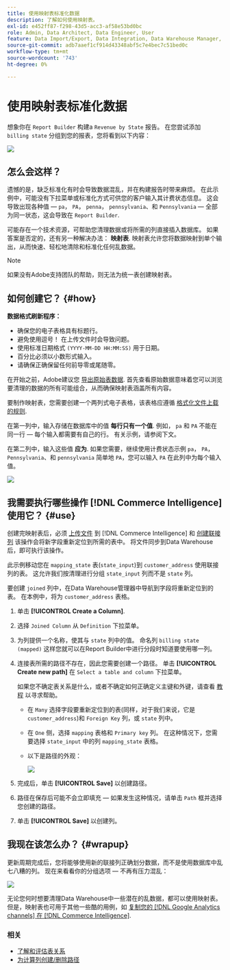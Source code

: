 ```yaml
---
title: 使用映射表标准化数据
description: 了解如何使用映射表。
exl-id: e452ff87-f298-43d5-acc3-af58e53bd0bc
role: Admin, Data Architect, Data Engineer, User
feature: Data Import/Export, Data Integration, Data Warehouse Manager, Commerce Tables
source-git-commit: adb7aaef1cf914d43348abf5c7e4bec7c51bed0c
workflow-type: tm+mt
source-wordcount: '743'
ht-degree: 0%

---
```


# 使用映射表标准化数据

想象你在 `Report Builder` 构建a `Revenue by State` 报告。 在您尝试添加 `billing state` 分组到您的报表，您将看到以下内容：

![](../../assets/Messy_State_Segments.png)

## 怎么会这样？

遗憾的是，缺乏标准化有时会导致数据混乱，并在构建报告时带来麻烦。 在此示例中，可能没有下拉菜单或标准化方式可供您的客户输入其计费状态信息。 这会导致出现各种值 —  `pa`， `PA`， `penna`， `pennsylvania`、和 `Pennsylvania`  — 全部为同一状态，这会导致在 `Report Builder`.

可能存在一个技术资源，可帮助您清理数据或将所需的列直接插入数据库。 如果答案是否定的，还有另一种解决办法： **映射表**. 映射表允许您将数据映射到单个输出，从而快速、轻松地清除和标准化任何乱数据。

>[!NOTE]
>
>如果没有Adobe支持团队的帮助，则无法为统一表创建映射表。

## 如何创建它？ {#how}

**数据格式刷新程序：**

* 确保您的电子表格具有标题行。
* 避免使用逗号！ 在上传文件时会导致问题。
* 使用标准日期格式 `(YYYY-MM-DD HH:MM:SS)` 用于日期。
* 百分比必须以小数形式输入。
* 请确保正确保留任何前导零或尾随零。

在开始之前，Adobe建议您 [导出原始表数据](../../tutorials/export-raw-data.md). 首先查看原始数据意味着您可以浏览要清理的数据的所有可能组合，从而确保映射表涵盖所有内容。

要制作映射表，您需要创建一个两列式电子表格，该表格应遵循 [格式化文件上载的规则](../../data-analyst/importing-data/connecting-data/using-file-uploader.md).

在第一列中，输入存储在数据库中的值 **每行只有一个值**. 例如， `pa` 和 `PA` 不能在同一行 — 每个输入都需要有自己的行。 有关示例，请参阅下文。

在第二列中，输入这些值 **应为**. 如果您需要，继续使用计费状态示例 `pa`， `PA`， `Pennsylvania`、和 `pennsylvania` 简单地 `PA`，您可以输入 `PA` 在此列中为每个输入值。

![](../../assets/Mapping_table_examples.jpg)

## 我需要执行哪些操作 [!DNL Commerce Intelligence] 使用它？ {#use}

创建完映射表后，必须 [上传文件](../../data-analyst/importing-data/connecting-data/using-file-uploader.md) 到 [!DNL Commerce Intelligence] 和 [创建联接列](../../data-analyst/data-warehouse-mgr/calc-column-types.md) 该操作会将新字段重新定位到所需的表中。 将文件同步到Data Warehouse后，即可执行该操作。

此示例移动您在 `mapping_state` 表(`state_input`)到 `customer_address` 使用联接列的表。 这允许我们按清理进行分组 `state_input` 列而不是 `state` 列。

要创建 `joined` 列中，在Data Warehouse管理器中导航到字段将重新定位到的表。 在本例中，将为 `customer_address` 表格。

1. 单击 **[!UICONTROL Create a Column]**.
1. 选择 `Joined Column` 从 `Definition` 下拉菜单。
1. 为列提供一个名称，使其与 `state` 列中的值。 命名列 `billing state (mapped)` 这样您就可以在Report Builder中进行分段时知道要使用哪一列。
1. 连接表所需的路径不存在，因此您需要创建一个路径。 单击 **[!UICONTROL Create new path]**  在 `Select a table and column` 下拉菜单。

   如果您不确定表关系是什么，或者不确定如何正确定义主键和外键，请查看 [教程](../../data-analyst/data-warehouse-mgr/create-paths-calc-columns.md) 以寻求帮助。

   * 在 `Many` 选择字段要重新定位到的表(同样，对于我们来说，它是 `customer_address`)和 `Foreign Key` 列，或 `state` 列中。
   * 在 `One` 侧，选择 `mapping` 表格和 `Primary key` 列。 在这种情况下，您需要选择 `state_input` 中的列 `mapping_state` 表格。
   * 以下是路径的外观：

     ![](../../assets/State_Mapping_Path.png)

1. 完成后，单击 **[!UICONTROL Save]** 以创建路径。
1. 路径在保存后可能不会立即填充 — 如果发生这种情况，请单击 `Path` 框并选择您创建的路径。
1. 单击 **[!UICONTROL Save]** 以创建列。

## 我现在该怎么办？ {#wrapup}

更新周期完成后，您将能够使用新的联接列正确划分数据，而不是使用数据库中乱七八糟的列。 现在来看看你的分组选项 — 不再有压力混乱：

![](../../assets/Clean_State_Segments.png)

无论您何时想要清理Data Warehouse中一些潜在的乱数据，都可以使用映射表。 但是，映射表也可用于其他一些酷的用例，如 [复制您的 [!DNL Google Analytics channels] 在 [!DNL Commerce Intelligence]](../data-warehouse-mgr/rep-google-analytics-channels.md).

### 相关

* [了解和评估表关系](../data-warehouse-mgr/table-relationships.md)
* [为计算列创建/删除路径](../data-warehouse-mgr/create-paths-calc-columns.md)
